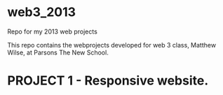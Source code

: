 web3_2013
=========

Repo for my 2013 web projects

This repo contains the webprojects developed for web 3 class, Matthew Wilse, at Parsons The New School.


PROJECT 1 - Responsive website. 
===============================
